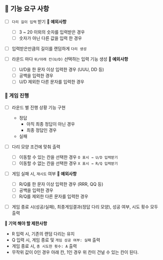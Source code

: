 ## **🚀 기능 요구 사항**

- [ ]  `다리 길이 입력` 받기
    **🚫 예외사항** 
    - [ ]  3 ~ 20 이외의 숫자를 입력받은 경우
    - [ ]  숫자가 아닌 다른 값을 입력 한 경우

- [ ]  입력받은만큼의 길이를 랜덤하게 `다리 생성`

- [ ]  라운드 마다 `위/아래 칸(U/D)` 선택하는 입력 기능 생성
    **🚫 예외사항** 
    - [ ]  U/D을 한 문자 이상 입력한 경우 (UUU, DD 등)
    - [ ]  공백을 입력한 경우
    - [ ]  U/D 제외한 다른 문자를 입력한 경우

### 🎲 게임 진행

- [ ]  라운드 별 진행 상황 기능 구현
    - 정답
        - 아직 최종 정답이 아닌 경우
        - 최종 정답인 경우
    - 실패

- [ ]  다리 모양 조건에 맞춰 출력
    - [ ]  이동할 수 있는 칸을 선택한 경우 `O 표시 → U/D 입력받기`
    - [ ]  이동할 수 없는 칸을 선택한 경우 `X 표시 → R/Q 입력받기`

- [ ]  게임 실패 시, `재시도` 여부
    **🚫 예외사항** 
    - [ ]  R/Q를 한 문자 이상 입력한 경우 (RRR, QQ 등)
    - [ ]  공백을 입력한 경우
    - [ ]  R/Q를 제외한 다른 문자를 입력한 경우

- [ ]  게임 종료 시(성공/실패), 최종게임결과(정답 다리 모양), 성공 여부, 시도 횟수 모두 출력

**📃 기억 해야 할 제한사항**

- R 입력 시, 기존의 랜덤 다리는 유지
- Q 입력 시, 게임 종료 및 `게임 성공 여부: 실패` 출력
- 게임 종료 시, `총 시도한 횟수: A` 출력
- 무작위 값이 0인 경우 아래 칸, 1인 경우 위 칸이 건널 수 있는 칸이 된다.

